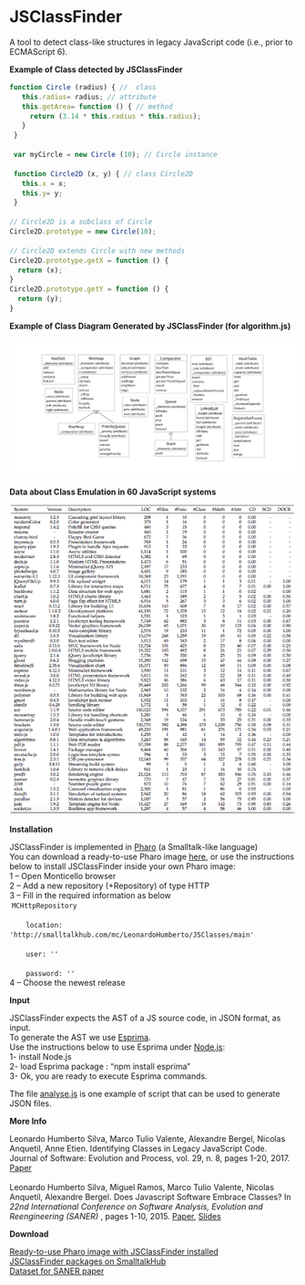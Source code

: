 # JSClassFinder
A tool to detect class-like structures in legacy JavaScript code (i.e., prior to ECMAScript 6).

<p><strong>Example of Class detected by JSClassFinder</strong></p>

```javascript
function Circle (radius) { //  class
   this.radius= radius; // attribute
   this.getArea= function () { // method
     return (3.14 * this.radius * this.radius);
   }
 }
 
 var myCircle = new Circle (10); // Circle instance
 
 function Circle2D (x, y) { // class Circle2D
   this.x = x;
   this.y= y;
 }

// Circle2D is a subclass of Circle
Circle2D.prototype = new Circle(10);

// Circle2D extends Circle with new methods
Circle2D.prototype.getX = function () {
  return (x);
}
Circle2D.prototype.getY = function () {
  return (y);
}
 ```

<p><strong>Example of Class Diagram Generated by JSClassFinder (for algorithm.js)</strong></p>

![alt text](https://github.com/aserg-ufmg/JSClassFinder/blob/master/UMLdiagramAlgorithms.png "Class diagram")


<p><strong>Data about Class Emulation in 60 JavaScript systems</strong></p>

![alt text](https://github.com/aserg-ufmg/JSClassFinder/blob/master/dataset.png "Dataset")


<p><strong>Installation</strong></p>
<p>JSClassFinder is implemented in <a href="http://pharo.org/" title="Pharo">Pharo</a> (a Smalltalk-like language) <br />
You can download a ready-to-use Pharo image <a href="https://drive.google.com/file/d/0B-ZbjmvQs5bXamZEbzN6LTluUTg/view?usp=sharing" title="Ready-to-use Pharo image">here</a>, or use the instructions below to install JSClassFinder inside your own Pharo image:<br />
1 &#8211; Open Monticello browser<br />
2 &#8211; Add a new repository (+Repository) of type HTTP<br />
3 &#8211; Fill in the required information as below<br />
&nbsp;<code>MCHttpRepository<br />
&nbsp;&nbsp;&nbsp;&nbsp;location: 'http://smalltalkhub.com/mc/LeonardoHumberto/JSClasses/main'<br />
&nbsp;&nbsp;&nbsp;&nbsp;user: ''<br />
&nbsp;&nbsp;&nbsp;&nbsp;password: '' </code><br />
4 &#8211; Choose the newest release</p>
<p><strong>Input</strong></p>
<p>JSClassFinder expects the AST of a JS source code, in JSON format, as input.<br />
To generate the AST we use <a href="http://esprima.org/" title="Esprima">Esprima</a>.<br />
Use the instructions below to use Esprima under <a href="http://nodejs.org/" title="Node.js">Node.js</a>:<br />
1- install Node.js<br />
2- load Esprima package : &#8220;npm install esprima&#8221;<br />
3- Ok, you are ready to execute Esprima commands. </p>
<p>The file <a href="http://java.llp.dcc.ufmg.br/mediawiki/images/0/09/Analysejs.zip" title="script">analyse.js</a> is one example of script that can be used to generate JSON files.</p>

<p><strong>More Info</strong></p>
 Leonardo Humberto Silva, Marco Tulio Valente, Alexandre Bergel, Nicolas Anquetil, Anne Etien. Identifying Classes in Legacy JavaScript Code. Journal of Software: Evolution and Process, vol. 29, n. 8, pages 1-20, 2017. 
 <a href="http://www.dcc.ufmg.br/~mtov/pub/2017-jsep.pdf">Paper</a>
 <br /><br />
 Leonardo Humberto Silva, Miguel Ramos, Marco Tulio Valente, Nicolas Anquetil, Alexandre Bergel. Does Javascript Software Embrace Classes? In <em>22nd International Conference on Software Analysis, Evolution and Reengineering (SANER) </em>, pages 1-10, 2015. 
 <a href="http://www.dcc.ufmg.br/~mtov/pub/2015_saner.pdf">Paper</a>, <a href="https://speakerdeck.com/aserg_ufmg/does-javascript-software-embrace-classes-saner-2015">Slides</a><br />

<p></p>
<p><strong>Download</strong></p>
<p><a href="https://drive.google.com/file/d/0B-ZbjmvQs5bXMnNHMjFMRFhCU2c/view?usp=sharing" title="Ready-to-use Pharo image">Ready-to-use Pharo image with JSClassFinder installed</a><br />
<a href="http://smalltalkhub.com/#!/~LeonardoHumberto/JSClasses" title="JSClassFinder Packages">JSClassFinder packages on SmalltalkHub</a><br />
<a href="http://aserg.labsoft.dcc.ufmg.br/qualitas.js/qualitas.js.rar" title="Dataset">Dataset for SANER paper</a></p>
